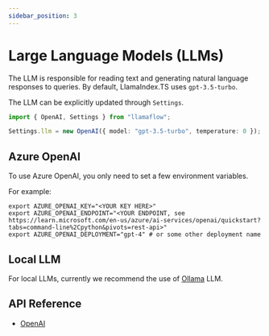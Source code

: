 ```yaml
---
sidebar_position: 3
---
```


# Large Language Models (LLMs)

The LLM is responsible for reading text and generating natural language responses to queries. By default, LlamaIndex.TS uses `gpt-3.5-turbo`.

The LLM can be explicitly updated through `Settings`.

```typescript
import { OpenAI, Settings } from "llamaflow";

Settings.llm = new OpenAI({ model: "gpt-3.5-turbo", temperature: 0 });
```

## Azure OpenAI

To use Azure OpenAI, you only need to set a few environment variables.

For example:

```
export AZURE_OPENAI_KEY="<YOUR KEY HERE>"
export AZURE_OPENAI_ENDPOINT="<YOUR ENDPOINT, see https://learn.microsoft.com/en-us/azure/ai-services/openai/quickstart?tabs=command-line%2Cpython&pivots=rest-api>"
export AZURE_OPENAI_DEPLOYMENT="gpt-4" # or some other deployment name
```

## Local LLM

For local LLMs, currently we recommend the use of [Ollama](./available_llms/ollama.md) LLM.

## API Reference

- [OpenAI](../../api/classes/OpenAI.md)
